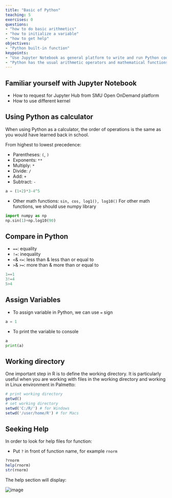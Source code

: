```yaml
---
title: "Basic of Python"
teaching: 5
exercises: 0
questions:
- "how to do basic arithmetics"
- "how to initialize a variable"
- "how to get help"
objectives:
- "Python built-in function"
keypoints:
- "Use Jupyter Notebook as general platform to write and run Python code."
- "Python has the usual arithmetic operators and mathematical functions."
---
```


## Familiar yourself with Jupyter Notebook
- How to request for Jupyter Hub from SMU Open OnDemand platform
- How to use different kernel

## Using Python as calculator
When using Python as a calculator, the order of operations is the same as you
would have learned back in school.

From highest to lowest precedence:

 * Parentheses: `(`, `)`
 * Exponents: `**`
 * Multiply: `*`
 * Divide: `/`
 * Add: `+`
 * Subtract: `-`

```python
a = (1+2)*3-4^5
```

* Other math functions: `sin, cos, log1(), log10()`
For other math functions, we should use numpy library

```python
import numpy as np
np.sin(1)+np.log10(90)
```

## Compare in Python

* `==`: equality
* `!=`: inequality 
* `<`& `<=`: less than & less than or equal to
* `>`& `>=`: more than & more than or equal to

```python
1==1
3!=4
5>4
```

## Assign Variables
- To assign variable in Python, we can use `=` sign

```python
a = 1
```
- To print the variable to console

```python
a
print(a)
```

## Working directory
One important step in R is to define the working directory. It is particularly useful when you are working with files in the working directory and working in Linux environment in Palmetto:

```r
# print working directory
getwd()
# set working directory
setwd('C:/R/') # for Windows
setwd('/user/home/R') # for Macs
```
## Seeking Help
In order to look for help files for function:
* Put `?` in front of function name, for example `rnorm` 

```r
?rnorm
help(rnorm)
str(rnorm)
```
The help section will display:

![image](https://user-images.githubusercontent.com/43855029/114055446-c981b200-985e-11eb-8207-1347edd1f62f.png)
